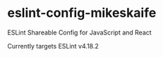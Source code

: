 # eslint-config-mikeskaife
ESLint Shareable Config for JavaScript and React

Currently targets ESLint v4.18.2
